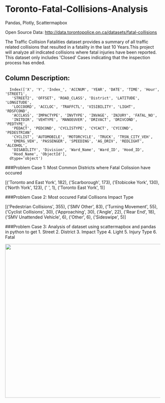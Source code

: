 # Toronto-Fatal-Collisions-Analysis
Pandas, Plotly, Scattermapbox

Open Source Data: http://data.torontopolice.on.ca/datasets/fatal-collisions

The Traffic Collision Fatalities dataset provides a summary of all traffic related collisions that resulted in a fatality in the last 10 Years.This project will analyze all indicated collisions where fatal injuries have been reported. This dataset only includes 'Closed' Cases indicating that the inspection process has ended.

## Column	Description: 

      Index(['X', 'Y', 'Index_', 'ACCNUM', 'YEAR', 'DATE', 'TIME', 'Hour', 'STREET1',
       'STREET2', 'OFFSET', 'ROAD_CLASS', 'District', 'LATITUDE', 'LONGITUDE',
       'LOCCOORD', 'ACCLOC', 'TRAFFCTL', 'VISIBILITY', 'LIGHT', 'RDSFCOND',
       'ACCLASS', 'IMPACTYPE', 'INVTYPE', 'INVAGE', 'INJURY', 'FATAL_NO',
       'INITDIR', 'VEHTYPE', 'MANOEUVER', 'DRIVACT', 'DRIVCOND', 'PEDTYPE',
       'PEDACT', 'PEDCOND', 'CYCLISTYPE', 'CYCACT', 'CYCCOND', 'PEDESTRIAN',
       'CYCLIST', 'AUTOMOBILE', 'MOTORCYCLE', 'TRUCK', 'TRSN_CITY_VEH',
       'EMERG_VEH', 'PASSENGER', 'SPEEDING', 'AG_DRIV', 'REDLIGHT', 'ALCOHOL',
       'DISABILITY', 'Division', 'Ward_Name', 'Ward_ID', 'Hood_ID',
       'Hood_Name', 'ObjectId'],
      dtype='object')
      
###Problem Case 1: Most Common Districts where Fatal Colission have occured

[('Toronto and East York', 182), ('Scarborough', 173), ('Etobicoke York', 130), ('North York', 123), (' ', 1), ('Toronto East York', 1)]

###Problem Case 2: Most occured Fatal Collisons Impact Type

[('Pedestrian Collisions', 355), ('SMV Other', 83), ('Turning Movement', 55), ('Cyclist Collisions', 30), ('Approaching', 30), ('Angle', 22), ('Rear End', 18), ('SMV Unattended Vehicle', 6), ('Other', 6), ('Sideswipe', 5)]

###Problem Case 3: Analysis of dataset using scattermapbox and pandas in python to get 
                1. Street
                2. District
                3. Impact Type
                4. Light
                5. Injury Type
                6. Fatal

<img src="https://github.com/patelnisarg61/Toronto-Fatal-Collision-Analysis/blob/master/Fatal-Collision-Plot.PNG" width="800" height="500" style="vertical-align:center;">
